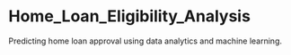# Home_Loan_Eligibility_Analysis
Predicting home loan approval using data analytics and machine learning.
